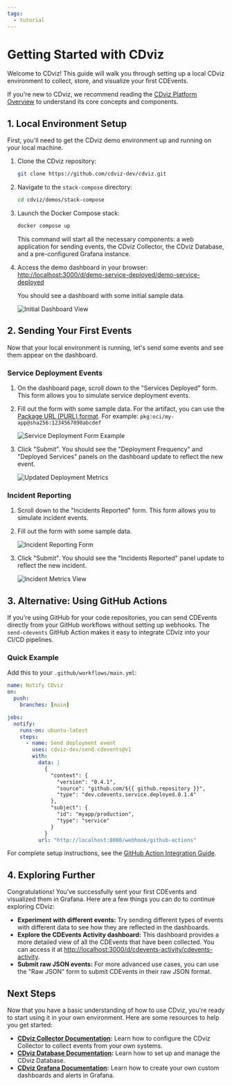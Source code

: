 ```yaml
---
tags:
  - tutorial
---
```


# Getting Started with CDviz

Welcome to CDviz! This guide will walk you through setting up a local CDviz environment to collect, store, and visualize your first CDEvents.

If you're new to CDviz, we recommend reading the [CDviz Platform Overview](/docs/) to understand its core concepts and components.

## 1. Local Environment Setup

First, you'll need to get the CDviz demo environment up and running on your local machine.

1. Clone the CDviz repository:
   ```bash
   git clone https://github.com/cdviz-dev/cdviz.git
   ```

2. Navigate to the `stack-compose` directory:
   ```bash
   cd cdviz/demos/stack-compose
   ```

3. Launch the Docker Compose stack:
   ```bash
   docker compose up
   ```
   This command will start all the necessary components: a web application for sending events, the CDviz Collector, the CDviz Database, and a pre-configured Grafana instance.

4. Access the demo dashboard in your browser:
   [http://localhost:3000/d/demo-service-deployed/demo-service-deployed](http://localhost:3000/d/demo-service-deployed/demo-service-deployed)

   You should see a dashboard with some initial sample data.

   ![Initial Dashboard View](/quickstart/metrics_empty.png)

## 2. Sending Your First Events

Now that your local environment is running, let's send some events and see them appear on the dashboard.

### Service Deployment Events

1. On the dashboard page, scroll down to the "Services Deployed" form. This form allows you to simulate service deployment events.

2. Fill out the form with some sample data. For the artifact, you can use the [Package URL (PURL) format](https://github.com/package-url/purl-spec). For example: `pkg:oci/my-app@sha256:1234567890abcdef`

   ![Service Deployment Form Example](/quickstart/form_services_deployed_sample.png)

3. Click "Submit". You should see the "Deployment Frequency" and "Deployed Services" panels on the dashboard update to reflect the new event.

   ![Updated Deployment Metrics](/quickstart/metrics_with_deployment.png)

### Incident Reporting

1. Scroll down to the "Incidents Reported" form. This form allows you to simulate incident events.

2. Fill out the form with some sample data.

   ![Incident Reporting Form](/quickstart/form_incidents_reported_sample.png)

3. Click "Submit". You should see the "Incidents Reported" panel update to reflect the new incident.

   ![Incident Metrics View](/quickstart/metrics_with_incident.png)

## 3. Alternative: Using GitHub Actions

If you're using GitHub for your code repositories, you can send CDEvents directly from your GitHub workflows without setting up webhooks. The `send-cdevents` GitHub Action makes it easy to integrate CDviz into your CI/CD pipelines.

### Quick Example

Add this to your `.github/workflows/main.yml`:

```yaml
name: Notify CDviz
on:
  push:
    branches: [main]

jobs:
  notify:
    runs-on: ubuntu-latest
    steps:
      - name: Send deployment event
        uses: cdviz-dev/send-cdevents@v1
        with:
          data: |
            {
              "context": {
                "version": "0.4.1",
                "source": "github.com/${{ github.repository }}",
                "type": "dev.cdevents.service.deployed.0.1.4"
              },
              "subject": {
                "id": "myapp/production",
                "type": "service"
              }
            }
          url: "http://localhost:8080/webhook/github-actions"
```

For complete setup instructions, see the [GitHub Action Integration Guide](/docs/cdviz-collector/integrations/github-action).

## 4. Exploring Further

Congratulations! You've successfully sent your first CDEvents and visualized them in Grafana. Here are a few things you can do to continue exploring CDviz:

- **Experiment with different events:** Try sending different types of events with different data to see how they are reflected in the dashboards.
- **Explore the CDEvents Activity dashboard:** This dashboard provides a more detailed view of all the CDEvents that have been collected. You can access it at [http://localhost:3000/d/cdevents-activity/cdevents-activity](http://localhost:3000/d/cdevents-activity/cdevents-activity).
- **Submit raw JSON events:** For more advanced use cases, you can use the "Raw JSON" form to submit CDEvents in their raw JSON format.

## Next Steps

Now that you have a basic understanding of how to use CDviz, you're ready to start using it in your own environment. Here are some resources to help you get started:

- **[CDviz Collector Documentation](/docs/cdviz-collector/):** Learn how to configure the CDviz Collector to collect events from your own systems.
- **[CDviz Database Documentation](/docs/cdviz-db/):** Learn how to set up and manage the CDviz Database.
- **[CDviz Grafana Documentation](/docs/cdviz-grafana/):** Learn how to create your own custom dashboards and alerts in Grafana.
